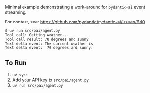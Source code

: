 Minimal example demonstrating a work-around for `pydantic-ai` event streaming.

For context, see: https://github.com/pydantic/pydantic-ai/issues/640

```console
$ uv run src/pai/agent.py
Tool call: Getting weather...
Tool call result: 70 degrees and sunny
Text delta event: The current weather is
Text delta event:  70 degrees and sunny.
```

## To Run

1. `uv sync`
2. Add your API key to `src/pai/agent.py`
3. `uv run src/pai/agent.py`